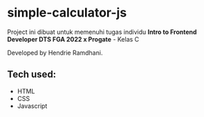 # simple-calculator-js

Project ini dibuat untuk memenuhi tugas individu **Intro to Frontend Developer DTS FGA 2022 x Progate** - Kelas C

Developed by Hendrie Ramdhani.

## Tech used:
  * HTML
  * CSS
  * Javascript
